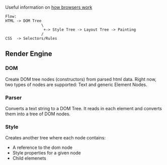 Useful information on [how browsers work](https://www.html5rocks.com/en/tutorials/internals/howbrowserswork/#CSS_parsing)

```
Flow:
HTML -> DOM Tree
                \
                 +-> Style Tree -> Layout Tree -> Painting
                /
CSS  -> Selectors/Rules
```

## Render Engine
### DOM
Create DOM tree nodes (constructors) from parsed html data. Right now,
two types of nodes are supported: Text and generic Element Nodes.

### Parser
Converts a text string to a DOM Tree. It reads in each element and converts
them into a tree of DOM nodes.

### Style
Creates another tree where each node contains:
- A reference to the dom node
- Style properties for a given node
- Child elemenets
